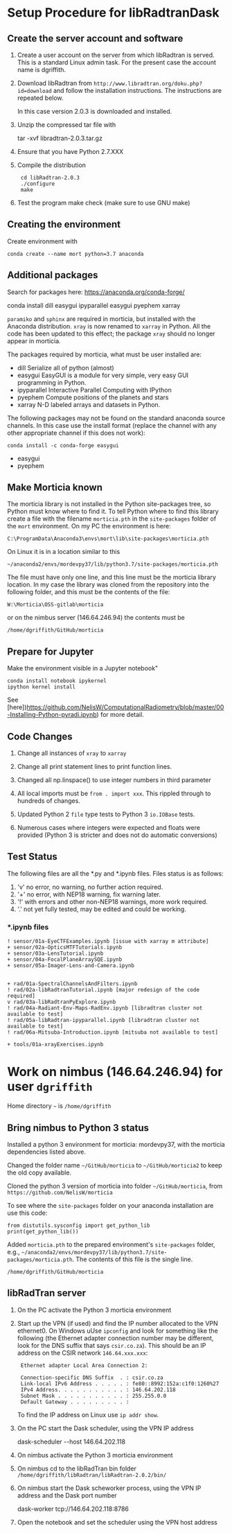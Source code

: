 # Setup Procedure for libRadtranDask 

## Create the server account and software

1. Create a user account on the server from which libRadtran is served. This is a standard Linux admin task.  For the present case the account name is dgriffith.

1. Download libRadtran from `http://www.libradtran.org/doku.php?id=download` and follow the installation instructions. The instructions are repeated below.

    In this case version 2.0.3 is downloaded and installed.

1. Unzip the compressed tar file with 

    tar -xvf  libradtran-2.0.3.tar.gz

1. Ensure that you have Python 2.7.XXX

1. Compile the distribution

        cd libRadtran-2.0.3
        ./configure
        make

1. Test the program
    make check (make sure to use GNU make)




## Creating the environment

Create environment with 

    conda create --name mort python=3.7 anaconda

## Additional packages

Search for packages here: https://anaconda.org/conda-forge/

conda install  dill easygui ipyparallel easygui pyephem xarray

`paramiko` and `sphinx` are required in morticia, but installed with the Anaconda distribution.  `xray` is now renamed to `xarray` in Python. All the code has been updated to this effect; the package `xray` should no longer appear in morticia.

The packages required by morticia, what must be user installed are:

- dill Serialize all of python (almost)
- easygui EasyGUI is a module for very simple, very easy GUI programming in Python.
- ipyparallel  Interactive Parallel Computing with IPython
- pyephem Compute positions of the planets and stars
- xarray N-D labeled arrays and datasets in Python.

The  following packages may not be found on the standard anaconda source channels.
In this case use the install format (replace the channel with any other appropriate channel if this does not work):  

    conda install -c conda-forge easygui

- easygui
- pyephem


## Make Morticia known

The morticia library is not installed in the Python site-packages tree, so Python must know where to find it. To tell Python where to find this library create a file with the filename `morticia.pth` in the `site-packages` folder of the `mort` environment. On my PC the environment is here: 

    C:\ProgramData\Anaconda3\envs\mort\lib\site-packages\morticia.pth

On Linux it is in a location similar to this

    ~/anaconda2/envs/mordevpy37/lib/python3.7/site-packages/morticia.pth

The file must have only one line, and this line must be the morticia library location.    In my case the library was cloned from the repository into the following folder, and this must be the contents of the file:

    W:\Morticia\OSS-gitlab\morticia

or on the nimbus server (146.64.246.94) the contents must be

    /home/dgriffith/GitHub/morticia



## Prepare for Jupyter

Make the environment visible in a Jupyter notebook"

    conda install notebook ipykernel
    ipython kernel install

See [here])https://github.com/NelisW/ComputationalRadiometry/blob/master/00-Installing-Python-pyradi.ipynb) for more detail.


## Code Changes

1. Change all instances of `xray` to `xarray`

1. Change all print statement lines to print function lines.

1. Changed all np.linspace() to use integer numbers in third parameter

1. All local imports must be `from . import xxx`. This rippled through to hundreds of changes.

1. Updated Python 2 `file` type tests to Python 3 `io.IOBase` tests.

1. Numerous cases where integers were expected and floats were provided (Python 3 is stricter and does not do automatic conversions)





## Test Status


The following files are all the *.py and *.ipynb files.
Files status is as follows:
1. 'v'  no error, no warning, no further action required.
1. '+'  no error, with NEP18 warning, fix warning later.
1. '!'  with errors and other non-NEP18 warnings, more work required.
1. '.'  not yet fully tested, may be edited and could be working.

### *.ipynb files

    ! sensor/01a-EyeCTFExamples.ipynb [issue with xarray m attribute]
    + sensor/02a-OpticsMTFTutorials.ipynb
    + sensor/03a-LensTutorial.ipynb
    + sensor/04a-FocalPlaneArraySQE.ipynb
    + sensor/05a-Imager-Lens-and-Camera.ipynb


    + rad/01a-SpectralChannelsAndFilters.ipynb
    ! rad/02a-libRadtranTutorial.ipynb [major redesign of the code required]
    v rad/03a-libRadtranPyExplore.ipynb
    ! rad/04a-Radiant-Env-Maps-RadEnv.ipynb [libradtran cluster not available to test]
    ! rad/05a-libRadtran-ipyparallel.ipynb [libradtran cluster not available to test]
    ! rad/06a-Mitsuba-Introduction.ipynb [mitsuba not available to test]

    + tools/01a-xrayExercises.ipynb


# Work on nimbus (146.64.246.94) for user `dgriffith`

Home directory `~` is `/home/dgriffith`

## Bring nimbus to Python 3 status

Installed a python 3 environment for morticia: mordevpy37, with the morticia dependencies listed above.

Changed the folder name  `~/GitHub/morticia` to `~/GitHub/morticia2` to keep the old copy available.

Cloned the python 3 version of morticia into folder `~/GitHub/morticia`, from `https://github.com/NelisW/morticia`

To see where the `site-packages` folder on your anaconda installation are use this code:

    from distutils.sysconfig import get_python_lib
    print(get_python_lib())

Added `morticia.pth` to the prepared environment's `site-packages` folder, e.g.,  `~/anaconda2/envs/mordevpy37/lib/python3.7/site-packages/morticia.pth`. The contents of this file is the single line. 

    /home/dgriffith/GitHub/morticia

## libRadTran server

1. On the PC activate the Python 3 morticia environment 

1. Start up the VPN (if used) and find the IP number allocated to the VPN ethernet0. On Windows uUse `ipconfig` and look for something like the following (the Ethernet adapter connection number may be different, look for the DNS suffix that says `csir.co.za`). This should be an IP address on the CSIR network `146.64.xxx.xxx`:

        Ethernet adapter Local Area Connection 2:

        Connection-specific DNS Suffix  . : csir.co.za
        Link-local IPv6 Address . . . . . : fe80::8992:152a:c1f0:1260%27
        IPv4 Address. . . . . . . . . . . : 146.64.202.118
        Subnet Mask . . . . . . . . . . . : 255.255.0.0
        Default Gateway . . . . . . . . . :

    To find the IP address on Linux use `ip addr show`.


1. On the PC start the Dask scheduler, using the VPN IP address

      dask-scheduler --host 146.64.202.118

1. On nimbus activate the Python 3 morticia environment 

1. On nimbus cd to the libRadTran bin folder  `/home/dgriffith/libRadtran/libRadtran-2.0.2/bin/`

1. On nimbus start the Dask scheworker process, using the VPN IP address and the Dask port number

    dask-worker tcp://146.64.202.118:8786

1. Open the notebook and set the scheduler using the VPN host address



